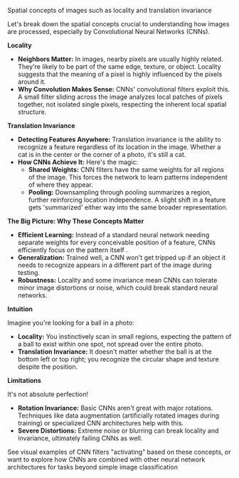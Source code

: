 Spatial concepts of images such as locality and translation invariance

Let's break down the spatial concepts crucial to understanding how images are processed, especially by Convolutional Neural Networks (CNNs).

**Locality**

* **Neighbors Matter:** In images, nearby pixels are usually highly related. They're likely to be part of the same edge, texture, or object. Locality suggests that the meaning of a pixel is highly influenced by the pixels around it.
* **Why Convolution Makes Sense:**  CNNs' convolutional filters exploit this. A small filter sliding across the image analyzes local patches of pixels together, not isolated single pixels, respecting the inherent local spatial structure.

**Translation Invariance**

* **Detecting Features Anywhere:** Translation invariance is the ability to recognize a feature regardless of its location in the image.  Whether a cat is in the center or the corner of a photo, it's still a cat.
* **How CNNs Achieve It:**  Here's the magic:
    * **Shared Weights:**  CNN filters have the same weights for all regions of the image. This forces the network to learn patterns independent of where they appear.
    * **Pooling:**  Downsampling through pooling summarizes a region, further reinforcing location independence. A slight shift in a feature gets 'summarized' either way into the same broader representation.

**The Big Picture: Why These Concepts Matter**

* **Efficient Learning:** Instead of a standard neural network needing separate weights for every conceivable position of a feature, CNNs efficiently focus on the pattern itself .
* **Generalization:** Trained well, a CNN won't get tripped up if an object it needs to recognize appears in a different part of the image during testing. 
* **Robustness:** Locality and some invariance mean CNNs can tolerate minor image distortions or noise, which could break standard neural networks. 

**Intuition**

Imagine you're looking for a ball in a photo:

* **Locality:** You instinctively scan in small regions, expecting the pattern of a ball to exist within one spot, not spread over the entire photo. 
* **Translation Invariance:** It doesn't matter whether the ball is at the bottom left or top right; you recognize the circular shape and texture despite the position.

**Limitations**

It's not absolute perfection!  

* **Rotation Invariance:** Basic CNNs aren't great with major rotations. Techniques like data augmentation (artificially rotated images during training) or specialized CNN architectures help with this. 
* **Severe Distortions:** Extreme noise or blurring can break locality and invariance, ultimately failing CNNs as well.

See visual examples of CNN filters "activating" based on these concepts, or want to explore how CNNs are combined with other neural network architectures for tasks beyond simple image classification
